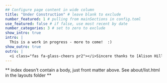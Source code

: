 ```yaml
---
## Configure page content in wide column
title: "Under Construction" # leave blank to exclude
number_featured: 1 # pulling from mainSections in config.toml
use_featured: false # if false, use most recent by date
number_categories: 3 # set to zero to exclude
show_intro: true
intro: |
  This is a work in progress - more to come!  :)
show_outro: true
outro: |
  <i class="fas fa-glass-cheers pr2"></i>Sincere thanks to [Alison Hill](https://www.apreshill.com/) for providing this Hugo theme with wonderful documention!
---
```


** index doesn't contain a body, just front matter above.
See about/list.html in the layouts folder **